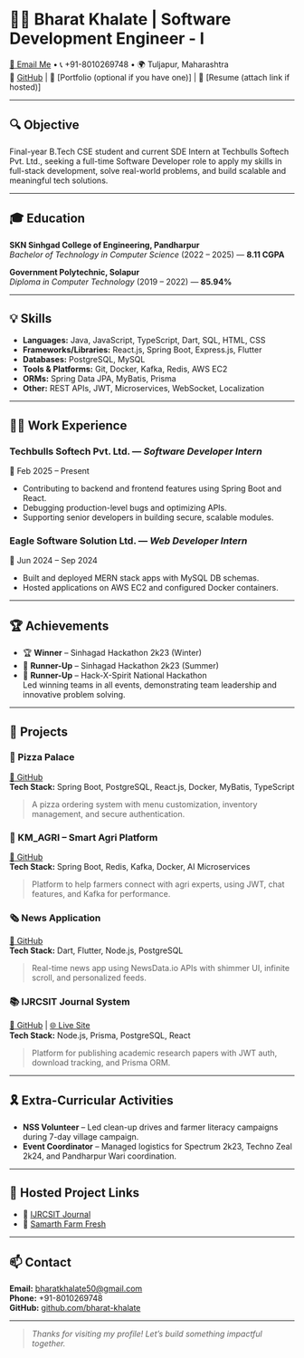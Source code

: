# 👨‍💻 Bharat Khalate | Software Development Engineer - I

[📧 Email Me](mailto:bharatkhalate50@gmail.com) • 📞 +91-8010269748 • 🌍 Tuljapur, Maharashtra  
🔗 [GitHub](https://github.com/bharat-khalate) | 🧾 [Portfolio (optional if you have one)] | 📄 [Resume (attach link if hosted)]

---

## 🔍 Objective
Final-year B.Tech CSE student and current SDE Intern at Techbulls Softech Pvt. Ltd., seeking a full-time Software Developer role to apply my skills in full-stack development, solve real-world problems, and build scalable and meaningful tech solutions.

---

## 🎓 Education

**SKN Sinhgad College of Engineering, Pandharpur**  
_Bachelor of Technology in Computer Science_ (2022 – 2025) — **8.11 CGPA**

**Government Polytechnic, Solapur**  
_Diploma in Computer Technology_ (2019 – 2022) — **85.94%**

---

## 💡 Skills

- **Languages:** Java, JavaScript, TypeScript, Dart, SQL, HTML, CSS  
- **Frameworks/Libraries:** React.js, Spring Boot, Express.js, Flutter  
- **Databases:** PostgreSQL, MySQL  
- **Tools & Platforms:** Git, Docker, Kafka, Redis, AWS EC2  
- **ORMs:** Spring Data JPA, MyBatis, Prisma  
- **Other:** REST APIs, JWT, Microservices, WebSocket, Localization

---

## 🧑‍💻 Work Experience

### Techbulls Softech Pvt. Ltd. — *Software Developer Intern*  
📅 Feb 2025 – Present  
- Contributing to backend and frontend features using Spring Boot and React.
- Debugging production-level bugs and optimizing APIs.
- Supporting senior developers in building secure, scalable modules.

### Eagle Software Solution Ltd. — *Web Developer Intern*  
📅 Jun 2024 – Sep 2024  
- Built and deployed MERN stack apps with MySQL DB schemas.
- Hosted applications on AWS EC2 and configured Docker containers.

---

## 🏆 Achievements

- 🏆 **Winner** – Sinhagad Hackathon 2k23 (Winter)
- 🥈 **Runner-Up** – Sinhagad Hackathon 2k23 (Summer)
- 🥈 **Runner-Up** – Hack-X-Spirit National Hackathon  
Led winning teams in all events, demonstrating team leadership and innovative problem solving.

---

## 🚀 Projects

### 🍕 Pizza Palace  
[🔗 GitHub](https://github.com/bharat-khalate/srpingboot-react)  
**Tech Stack:** Spring Boot, PostgreSQL, React.js, Docker, MyBatis, TypeScript  
> A pizza ordering system with menu customization, inventory management, and secure authentication.

### 🌾 KM_AGRI – Smart Agri Platform  
[🔗 GitHub](https://github.com/bharat-khalate/springboot)  
**Tech Stack:** Spring Boot, Redis, Kafka, Docker, AI Microservices  
> Platform to help farmers connect with agri experts, using JWT, chat features, and Kafka for performance.

### 🗞 News Application  
[🔗 GitHub](https://github.com/bharat-khalate/flutter)  
**Tech Stack:** Dart, Flutter, Node.js, PostgreSQL  
> Real-time news app using NewsData.io APIs with shimmer UI, infinite scroll, and personalized feeds.

### 📚 IJRCSIT Journal System  
[🔗 GitHub](http://github.com/bharat-khalate/mern) | [🌐 Live Site](https://ijrcsit.sknscoe.ac.in/)  
**Tech Stack:** Node.js, Prisma, PostgreSQL, React  
> Platform for publishing academic research papers with JWT auth, download tracking, and Prisma ORM.

---

## 🎗 Extra-Curricular Activities

- **NSS Volunteer** – Led clean-up drives and farmer literacy campaigns during 7-day village campaign.
- **Event Coordinator** – Managed logistics for Spectrum 2k23, Techno Zeal 2k24, and Pandharpur Wari coordination.

---

## 📌 Hosted Project Links

- 🔗 [IJRCSIT Journal](https://ijrcsit.sknscoe.ac.in/)
- 🔗 [Samarth Farm Fresh](https://samarthfarmfresh.in/)

---

## 📫 Contact

**Email:** bharatkhalate50@gmail.com  
**Phone:** +91-8010269748  
**GitHub:** [github.com/bharat-khalate](https://github.com/bharat-khalate)

---

> *Thanks for visiting my profile! Let’s build something impactful together.*
